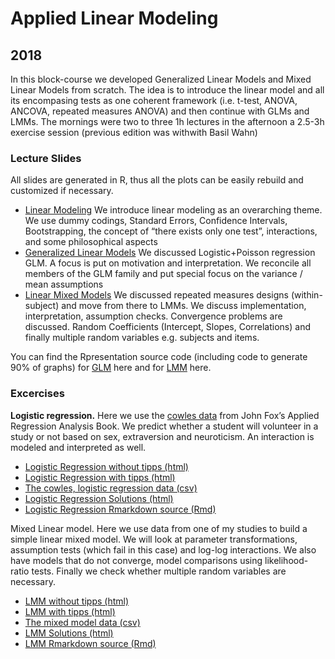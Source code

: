 # Applied Linear Modeling
## 2018
In this block-course we developed Generalized Linear Models and Mixed Linear Models from scratch. The idea is to 
introduce the linear model and all its encompasing tests as one coherent framework (i.e. t-test, ANOVA, ANCOVA, repeated 
measures ANOVA) and then continue with GLMs and LMMs. The mornings were two to three 1h lectures in the afternoon a 
2.5-3h exercise session (previous edition was withwith Basil Wahn)
### Lecture Slides
All slides are generated in R, thus all the plots can be easily rebuild and customized if necessary.
- [Linear Modeling](http://benediktehinger.de/glm2018/lin_reg.html) We introduce linear modeling as an overarching theme. 
  We use dummy codings, Standard Errors, 
  Confidence Intervals, Bootstrapping, the concept of “there exists only one test”,  interactions, and some 
  philosophical aspects
- [Generalized Linear Models](http://benediktehinger.de/glm2018/glm_slides.html) We discussed Logistic+Poisson 
  regression GLM. A focus is put on motivation and 
  interpretation. We reconcile all members of the GLM family and put special focus on the variance / mean assumptions
- [Linear Mixed Models](http://benediktehinger.de/glm2018/mm_slides.html) We discussed repeated measures designs 
  (within-subject) and move from there to LMMs. 
  We discuss implementation, interpretation, assumption checks. Convergence problems are discussed. 
  Random Coefficients (Intercept, Slopes, Correlations) and finally multiple random variables e.g. subjects and items.

You can find the Rpresentation source code (including code to generate 90% of graphs) for 
[GLM](https://benediktehinger.de/GLM-course2017/glm_slides.Rpres) here and for 
[LMM](https://benediktehinger.de/GLM-course2017/mm_slides.Rpres) here.
### Excercises
**Logistic regression.** Here we use the [cowles data](http://socserv.mcmaster.ca/jfox/Books/Applied-Regression-3E/datasets/) 
from John Fox’s Applied Regression Analysis Book. 
We predict whether a student will volunteer in a study or not based on sex, extraversion and neuroticism. 
An interaction is modeled and interpreted as well.
- [Logistic Regression without tipps (html)](https://benediktehinger.de/GLM-course2017/logistic_model.html)
- [Logistic Regression with tipps (html)](https://benediktehinger.de/GLM-course2017/logistic_model_help.html)
- [The cowles, logistic regression data (csv)](https://benediktehinger.de/GLM-course2017/cowles.csv)
- [Logistic Regression Solutions (html)](https://benediktehinger.de/blog/upload/logistic_exercise.html)
- [Logistic Regression Rmarkdown source (Rmd)](https://benediktehinger.de/GLM-course2017/logistic_exercise.Rmd)

Mixed Linear model. Here we use data from one of my studies to build a simple linear mixed model. We will look at 
parameter transformations, assumption tests (which fail in this case) and log-log interactions. We also have models that 
do not converge, model comparisons using likelihood-ratio tests. Finally we check whether multiple random variables are
necessary.
- [LMM without tipps (html)](https://benediktehinger.de/GLM-course2017/mixed_model.html)
- [LMM with tipps (html)](https://benediktehinger.de/GLM-course2017/mixed_model_help.html)
- [The mixed model data (csv)](https://benediktehinger.de/GLM-course2017/fixdur.csv)
- [LMM Solutions (html)](https://benediktehinger.de/blog/upload/fixdur_exercise.html)
- [LMM Rmarkdown source (Rmd)](https://benediktehinger.de/GLM-course2017/fixdur_exercise.Rmd)